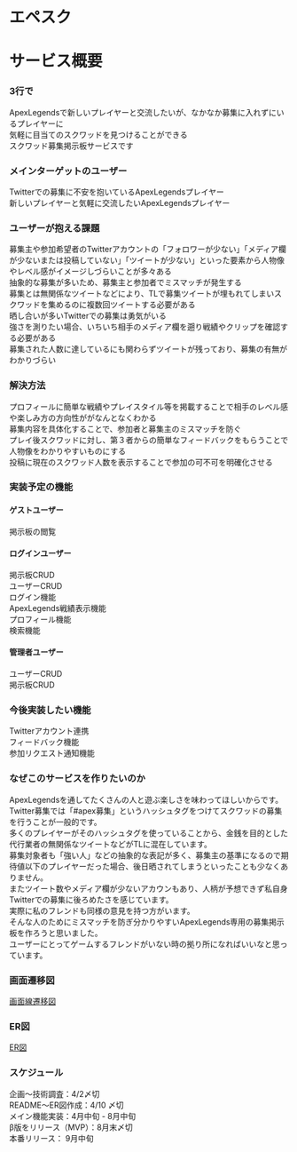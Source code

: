 # エペスク
# サービス概要
### 3行で
ApexLegendsで新しいプレイヤーと交流したいが、なかなか募集に入れずにいるプレイヤーに  
気軽に目当てのスクワッドを見つけることができる  
スクワッド募集掲示板サービスです  
### メインターゲットのユーザー
Twitterでの募集に不安を抱いているApexLegendsプレイヤー  
新しいプレイヤーと気軽に交流したいApexLegendsプレイヤー  
### ユーザーが抱える課題
募集主や参加希望者のTwitterアカウントの「フォロワーが少ない」「メディア欄が少ないまたは投稿していない」「ツイートが少ない」といった要素から人物像やレベル感がイメージしづらいことが多々ある  
抽象的な募集が多いため、募集主と参加者でミスマッチが発生する  
募集とは無関係なツイートなどにより、TLで募集ツイートが埋もれてしまいスクワッドを集めるのに複数回ツイートする必要がある  
晒し合いが多いTwitterでの募集は勇気がいる  
強さを測りたい場合、いちいち相手のメディア欄を遡り戦績やクリップを確認する必要がある  
募集された人数に達しているにも関わらずツイートが残っており、募集の有無がわかりづらい  
### 解決方法
プロフィールに簡単な戦績やプレイスタイル等を掲載することで相手のレベル感や楽しみ方の方向性ががなんとなくわかる  
募集内容を具体化することで、参加者と募集主のミスマッチを防ぐ  
プレイ後スクワッドに対し、第３者からの簡単なフィードバックをもらうことで人物像をわかりやすいものにする  
投稿に現在のスクワッド人数を表示することで参加の可不可を明確化させる  
### 実装予定の機能
#### ゲストユーザー
掲示板の閲覧  
#### ログインユーザー
掲示板CRUD  
ユーザーCRUD  
ログイン機能  
ApexLegends戦績表示機能  
プロフィール機能  
検索機能  
#### 管理者ユーザー
ユーザーCRUD  
掲示板CRUD  
### 今後実装したい機能
Twitterアカウント連携  
フィードバック機能  
参加リクエスト通知機能  
### なぜこのサービスを作りたいのか
ApexLegendsを通してたくさんの人と遊ぶ楽しさを味わってほしいからです。  
Twitter募集では「#apex募集」というハッシュタグをつけてスクワッドの募集を行うことが一般的です。  
多くのプレイヤーがそのハッシュタグを使っていることから、金銭を目的とした代行業者の無関係なツイートなどがTLに混在しています。  
募集対象者も「強い人」などの抽象的な表記が多く、募集主の基準になるので期待値以下のプレイヤーだった場合、後日晒されてしまうといったことも少なくありません。  
またツイート数やメディア欄が少ないアカウンもあり、人柄が予想できず私自身Twitterでの募集に後ろめたさを感じています。  
実際に私のフレンドも同様の意見を持つ方がいます。  
そんな人のためにミスマッチを防ぎ分かりやすいApexLegends専用の募集掲示板を作ろうと思いました。  
ユーザーにとってゲームするフレンドがいない時の拠り所になればいいなと思っています。  
### 画面遷移図
[画面線遷移図](https://www.figma.com/file/e7kNIMUHonHBqazTmlwWQQ/Apex-Looks?node-id=18%3A186)

### ER図
[ER図](https://viewer.diagrams.net/?tags=%7B%7D&highlight=0000ff&edit=_blank&layers=1&nav=1&title=ApexLegendsPortfolio#R7V1tk6K4Gv01VPX90F0givCxtbtn7k7P3amevbU794uVlqjUIDiA3fb8%2BhuEoJKIQXkzSdXUbhMwYp6THHKeFxR9vNx8CsBq8dW3oav0VHuj6A9Kr6f1ewb6X9zykbSYqpY0zAPHTi%2FaNXx3fsO0UU1b144Nw4MLI993I2d12Dj1PQ9Oo4M2EAT%2B%2B%2BFlM989%2FNYVmEOi4fsUuGTr344dLdJWY9DfnfgMnfkCf7VmWMmZJcBXpz8lXADbfz9ogpvoyfei9B6%2FwWAJPOhF6MxXEPyEgTJ4XERR%2FFPvld4T%2BjeLr76b%2B%2F7chWDlhHdTf4mapyG65GkGlo4bj%2FNeR6O0I%2FR1%2BqOijwPfj5K%2FlpsxdGNjYTsk9%2FR05Gw2EEHcL8MH%2Fv7fl97o06%2FZ5j%2B3Lw%2Bj70NgrKxbbZB08wbcdTrC6xAGYTpC0QcedzRYq%2FjPCLzGTaMwAkGUwkNXUQMyeAQcD%2F00%2FUHbHrsuWIXO9vKkZeG49jP48NcR7ggfjWbOBtovCTriaxFQnlFn8WHceTzM39ObiU8D15l76O8p%2Bu3xN44CGKJ7eQZhlF5Bjk46YG8wiOBmrykdrU%2FQX8Io%2BECX4LMYFelU0Qfp8fsOeD3cttjDnN5PG0EKpHnW984%2B6I%2FURGXMZRDmKrbUSwzw0cIPnN%2Bxfdx0PPettz1%2Bd5YuQuhnCOxc08jfLhVbKziuO%2FZdPzax53uQsHJ8kR34q79AMIdR2rDynXRGDUboHxqasXo3UAboXsfoWNsdo3%2Fx5UE09r0wChCa4j4gMuo7jA07ivxV2qkLZ7j%2FIB34%2BO9XP4rQBDwGgeIpcBoYGAisOKgNBkMCBt%2B%2BHAUCGoHIAe4LWo6BN3cTs21XZ7AzG8W21NHORjg%2F9Pkp6qPxnLnb9XXh2Db0SljEYLbIngn0khZIO9sNS%2BnegIsWHw9EaI6sPTskzJrd5wWWNglL%2F9dzfq3hvx9atjdegpNrR%2BEKTB1v%2Fpx80sgBYtAYIDbHp2ivUoAwddcEQixJCUyUoNZJCUbblIDRyAKDZhYIaDu4v0v5wGI2B%2B98kD3F7szsgSW8QXMDrb7x9Omp3jru8z7eXQE3hP%2FqOlE0gwzhiAEvAJIY2iQGq3Vi0Pklhgzikhh6fcLMcAkcV1RmKAEN8ZiBFP0kMzTODJm82B41lFATr44a2O3BPTWQamEI3dkETYzAt9fTyPG9GzRIEdd8wI4H8fiAFBklHzTPB8zupdr4oISUeHV8YDLbg3c%2BwF%2B5Z2YbfeHEn01enSBa3MQzRLj9Ajs%2BhOMHnRQdJT80zw9m2%2Fygl1AUr40fdPbwEO75gVQMQ7i5gd56mdCCiPxQAh%2Fi8QOpPUp%2BaJwfshDN9vihhK54dfzQZ7YH9%2FxAyobgDaC5G28cuOYAdgwIxwH9Em5GyQG1cUC%2FbQ7ol3gWuDYOyDAuOaBPUv0cLOHEsRMSeOwpaLs6GimPhnL%2FoNzryqOp3BuK%2BaQ8DhRzrFiG8qgrpqZY1vYPdP0obTGTT%2FUVa7z9lKmYjxyzSglUCccqOum6kqzSPKsM22YVvYSH6tpYJcO4ZBWddEA54cRfQW8SwKkf2Devvu9C4CXykw1nYO1GiQIVBWu%2BBSh2mAhHE%2FipV9JEmzShq23TRL%2BEo%2BraaCLDuKSJPumHmgYfqwjakxUIw%2FeYKJKwV54JoQQghCOEAfkgEfj%2BUqa1ozMD7CfAyzYtRcGi2DEzbuXrtiH5u3L%2BzqbARWntNBzURt8GSd88pbUbZzG4UekCzdJbA%2BuzQTK4gGntJQCxOTTf%2FhSt9hGvK894hvQnsVFCiUon5SmBhrdmKYF0Jz3xRAlneZT4pAR6JaoJ%2BpBAjFDaFyQQI8jaVx3YJLBuFutjhBIuwWvT%2BIyzCl%2FxSQekxy9yIlfYSicloCEcM5gyP6UDzEDNZ2%2BUGkxSVeCGGkx2nZd3ajBJaWC6DuLxm4S%2F1sCeLOHyFXIfjVwCEcIxAl52JCO0ygi0jPZGGcHiOCAgw7hkBIskfiec2AGYRQURY9zvGUogRDiGMGXOYhcYgpbT3uyegeOcRfOsnEUuGcKk5CyuVq4zBXH1q4mNZqvrePAmLoQSOUuuaaEELISjBY1ScJ%2BAArTnEDt80Bq78Oe%2BB9zHXWviEkpIQevFtBEt3XQ%2BQ8%2B%2Bj9%2BDgw4fX37DwP%2FL%2Fwq8D0wlu3NL4Nl%2FbqETxD8XYjpBxg0%2B%2Ftk%2F%2BBEf3A3w4cNm%2F%2BQD5hy4caJ%2Fdleiox97Z3Yfig%2FwZ9C%2B%2Bm37xYWxZ6G%2FDqawaFTTRTbCbHb0QhzaGQ8x64KlqRTsZI0BdNEcf4MHd1wA0G%2F%2BtrxFFi2Hc19wLkw%2BCC758emndoAkOhrm3iaj4UHBHSWDQ3RUGbIpFeLjJfBDBkUqZFAkbcWjwsyo68FEo5R6l0%2BolyY19Ni3RAVRkTQk1PeyH2x3TsMitRKzlffHVI1SrV3AwMgykDj%2BiKr1K4UIU3dNYISS%2FiKJoXliYH1EqI8YKDVXnr5oR7FwfcyQIV0yg0YprCJefGQZRIhHDJR3gEhiuDBm%2FgxioIVINrxjIEXtpy9t69qVbhmksr0bC1LajnNdBSOGEogQkBhkGaUu7BioEZINMwPHhZR2MJesoFHe5fGKpqSo4fNlsCEeP1DKZRBYaNfpeeCI3HlAd07PH%2FvnTnpAh%2BwuUBJgrF5PPKqnvZ6YFzrj9dRUDE3sBdFysGR1e2parqdevqe6%2FZ4smeTX7dHX9sGcefdr9ehjo57EttE1aA9zDv3%2Bucg2hyemSHXAfv7j84s7XJpWGK7ePj1HP8Pnx1vSPTyD0H4F05%2FSox%2BvM8aheYaUIqYaLdRQq%2BLpm2qxHmGxYkPJXdg%2BAgonwSXufCoKagMByUZX6swvhLhQOzDqSJBaPN%2BO%2FAvhULDpqjbSlKm7BvAh38F9ia%2BmGjKgoa1RMiCl%2ByutblQIcUkGpP7Ote%2F%2BQjQIxwXy%2FdvtbwwoXvtmuYBBg70Cz0whviURYI0o75ZB48JLsYoLESDc4q%2BRDwfbV2klbzyRWh46M8CFJPBzOyVtOEslrjw9h241ydnVcza7j7ZAzaPhoDbS1kjW5knO0yRzZ1IWydwCCnolAFFA5NW%2BdISpuyYQIhM2q5f0SlMCDW%2BNUgK2eo4SxtcagV2MdUkMlJRN8cS9ahI2OeUFmZbTga0CTd9rlhf4qDRVDHFJB5R0nHg%2B91S963TQjP3FW%2F5l8k0Hln9a7k3D6z8fqTfFGJfrPyXxJln%2F%2Bzyv%2F5Vk1%2FC5%2Fuvdzz%2BgVgbEWQX0PIJjOTjZuSM5CzVWFCyKA%2BhM%2BoGRS4cxrBwimesJ5joa5DuqLv3gwQCvlqGPB89%2FDp%2FA9OMD%2FqHe4pmUf8XyZIXGZ%2BYHy%2BKHHOVaHJfEkkYB7NFVzsoVfcySn07WFaziMYRuN6lSl30cPQGBgulRxnFZWyY4%2Ff7oKvWV6NNnWYT%2FB1L67xahpGCVgOA5%2F5s%2BEFKg7gAlNFlPkH5%2FtKpR11NO8CyT9AXlBAFqRlWJB%2BEoYSDDGztACU1WEqTDgBQzrymM5RyTJMgXjxLwbeyZGis5wtPCMUwIRwuUitNS7tvTZHM1R1hjETNxufIFnFI1WvJ4cUzqOQtEMi%2FKqH21%2BZ7p90du7ThX%2B%2Fqnd3bVppM1n01G%2F93kzk6qfUWA2ByfooNqOZyluyYQIuORmtjanaCEJtMU6Pd3veFIZ5ljKCgfkDt4Dywhp3WAq0SGcMQwIB8dCCRUF6i0C0a6jiqpuQii88KW8Kq%2FH7Z0rmOi5gLA%2BeqmZg6Q7AWA829QzfdUc6DSgOF5p0VYH1a2xli9U7V9vN6qd6oxLIRsfPANBg4arq2icjhlygXpnYf4wqfN04g%2FIoU3hng9h1NClGFGfH%2FYLMINMqQrriCy9G14lMoFUuW0Xu7lvj2citWeLmf0Ti9KchNWBgMFM6O7uhylNj3nulwCfPH2YYYI9YCrBIRw2y9DVgRuQpc7QQmt63IGwy6cI10uQb2AfEDuSqUux4QM8YiBVOqTTCu5ydvBwcqFXuiU1700nGlllKjoKwn9%2FHXiSHBWVzKtMBAF2uNZJzmdyxDKIanDyT1eESCEi58cStmvA5TQeqbVkJT9eM%2B0Gp7W%2FfjkBFL3k5lWBXgQjxKk7NcBSmg902pIexVY28pfzZRwWvrjkxLoL%2FyIlRxJC8Win0C0wBCeK4PxLgvGS5fck6FJDM%2ButYYmmbnX3wz6OTyyRiZZ1mFH%2FXx8S82BSkMGRbQToD4Ml9O6CepCheEkqI%2F5QZuLt1NzYMy%2Fq4k93i5XCk%2FvNQtrPKsIB00AvJ%2FoP5H00MSLTy6%2B0lAZn7nr89BYshZeE3sv60hob1c8NBapynLuobEErYVnyVp45QAh3L7LkgUTOkAJrXtoLPFq4VmC1sKzZC28UngQjxJkwYQOUELrHhqLVGR599BYp4sm8EkJpE6ZSTmSF4rrJYjDC5kSSoNJMUOIofhpvVxQdp8SlN1w4q2mSs2Pjc0vy7xNLVhG9Gs2z0pThVP9UuwX8jmXyVaaKnW%2FkpAQLstKU6Xy18Q27xQxtJ6Aq6nX%2B6Lm8wwiaKlUTSWVP5mDy4YNAemh22XEeIhdwr63k7FLRzmkteAlw7TucBhB6filrLYeju%2FTyc5qDmHSVBlvWne8KVawT8KbwRNXb7xpTrYZ4hfElY43zb%2Bj1sx1dDaq0WHg%2B9H%2B5QFYLb76Noyv%2BD8%3D)
### スケジュール
企画〜技術調査：4/2〆切  
README〜ER図作成：4/10 〆切  
メイン機能実装：4月中旬 - 8月中旬  
β版をリリース（MVP）：8月末〆切  
本番リリース： 9月中旬  
